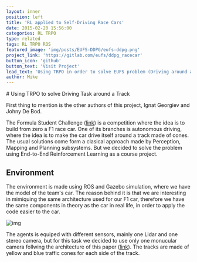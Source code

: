 ```yaml
---
layout: inner
position: left
title: 'RL applied to Self-Driving Race Cars'
date: 2015-02-20 15:56:00
categories: RL TRPO
type: related
tags: RL TRPO ROS
featured_image: 'img/posts/EUFS-DDPG/eufs-ddpg.png'
project_link: 'https://gitlab.com/eufs/ddpg_racecar'
button_icon: 'github'
button_text: 'Visit Project'
lead_text: 'Using TRPO in order to solve EUFS problem (Driving around a track)'
author: Mike
---
```


# Using TRPO to solve Driving Task around a Track

First thing to mention is the other authors of this project, Ignat Georgiev and Johny De Bod.

The Formula Student Challenge ([link](https://www.imeche.org/events/formula-student)) is a competition where the idea is to build from zero a F1 race car. One of its branches is autonomous driving, where the idea is to make the car drive itself around a track made of cones. The usual solutions come form a clasical approach made by Perception, Mapping and Planning subsystems. But we decided to solve the problem using End-to-End Reinforcement Learning as a course project.

## Environment

The environment is made using ROS and Gazebo simulation, where we have the model of the team's car. The reason behind it is that we are interesting in mimiquing the same architecture used for our F1 car, therefore we have the same components in theory as the car in real life, in order to apply the code easier to the car. 

![img](/site/img/EUFS-DDPG/eufs-ddpg.png)

The agents is equiped with different sensors, mainly one Lidar and one stereo camera, but for this task we decided to use only one monucular camera follwing the architecture of this paper ([link](https://arxiv.org/abs/1807.00412)). The tracks are made of yellow and blue traffic cones for each side of the track.